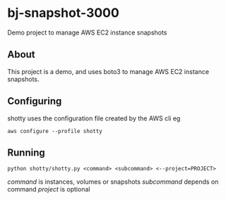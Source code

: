 # bj-snapshot-3000
Demo project to manage AWS EC2 instance snapshots

## About
This project is a demo, and uses boto3 to manage AWS EC2 instance snapshots.

## Configuring
shotty uses the configuration file created by the AWS cli eg

`aws configure --profile shotty`

## Running

`python shotty/shotty.py <command> <subcommand> <--project=PROJECT>`

*command* is instances, volumes or snapshots
*subcommand* depends on command
*project* is optional